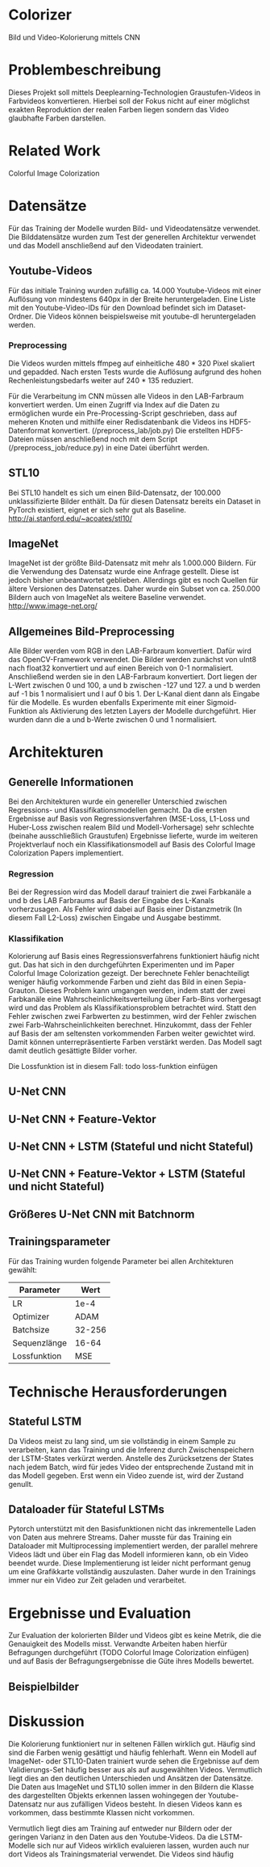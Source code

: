 # Colorizer
Bild und Video-Kolorierung mittels CNN

# Problembeschreibung
Dieses Projekt soll mittels Deeplearning-Technologien Graustufen-Videos in Farbvideos konvertieren. Hierbei soll der Fokus nicht auf einer möglichst exakten Reproduktion der realen Farben liegen sondern das Video glaubhafte Farben darstellen.

# Related Work
Colorful Image Colorization


# Datensätze
Für das Training der Modelle wurden Bild- und Videodatensätze verwendet. Die Bilddatensätze wurden zum Test der generellen Architektur verwendet und das Modell anschließend auf den Videodaten trainiert.

## Youtube-Videos
Für das initiale Training wurden zufällig ca. 14.000 Youtube-Videos mit einer Auflösung von mindestens 640px in der Breite heruntergeladen. Eine Liste mit den Youtube-Video-IDs für den Download befindet sich im Dataset-Ordner. Die Videos können beispielsweise mit youtube-dl heruntergeladen werden.

### Preprocessing
Die Videos wurden mittels ffmpeg auf einheitliche 480 * 320 Pixel skaliert und gepadded. Nach ersten Tests wurde die Auflösung aufgrund des hohen Rechenleistungsbedarfs weiter auf 240 * 135 reduziert. 

Für die Verarbeitung im CNN müssen alle Videos in den LAB-Farbraum konvertiert werden. Um einen Zugriff via Index auf die Daten zu ermöglichen wurde ein Pre-Processing-Script geschrieben, dass auf meheren Knoten und mithilfe einer Redisdatenbank die Videos ins HDF5-Datenformat konvertiert. (/preprocess_lab/job.py) Die erstellten HDF5-Dateien müssen anschließend noch mit dem Script (/preprocess_job/reduce.py) in eine Datei überführt werden.

## STL10
Bei STL10 handelt es sich um einen Bild-Datensatz, der 100.000 unklassifizierte Bilder enthält. Da für diesen Datensatz bereits ein Dataset in PyTorch existiert, eignet er sich sehr gut als Baseline.
http://ai.stanford.edu/~acoates/stl10/

## ImageNet
ImageNet ist der größte Bild-Datensatz mit mehr als 1.000.000 Bildern. Für die Verwendung des Datensatz wurde eine Anfrage gestellt. Diese ist jedoch bisher unbeantwortet geblieben. Allerdings gibt es noch Quellen für ältere Versionen des Datensatzes. Daher wurde ein Subset von ca. 250.000 Bildern auch von ImageNet als weitere Baseline verwendet.
http://www.image-net.org/

## Allgemeines Bild-Preprocessing
Alle Bilder werden vom RGB in den LAB-Farbraum konvertiert. Dafür wird das OpenCV-Framework verwendet. Die Bilder werden zunächst von uInt8 nach float32 konvertiert und auf einen Bereich von 0-1 normalisiert. Anschließend werden sie in den LAB-Farbraum konvertiert. Dort liegen der L-Wert zwischen 0 und 100, a und b zwischen -127 und 127. a und b werden auf -1 bis 1 normalisiert und l auf 0 bis 1. Der L-Kanal dient dann als Eingabe für die Modelle.
Es wurden ebenfalls Experimente mit einer Sigmoid-Funktion als Aktivierung des letzten Layers der Modelle durchgeführt. Hier wurden dann die a und b-Werte zwischen 0 und 1 normalisiert.

# Architekturen

## Generelle Informationen

Bei den Architekturen wurde ein genereller Unterschied zwischen Regressions- und Klassifikationsmodellen gemacht. 
Da die ersten Ergebnisse auf Basis von Regressionsverfahren (MSE-Loss, L1-Loss und Huber-Loss zwischen realem Bild und Modell-Vorhersage) sehr schlechte (beinahe ausschließlich Graustufen) Ergebnisse lieferte, wurde im weiteren Projektverlauf noch ein Klassifikationsmodell auf Basis des Colorful Image Colorization Papers implementiert. 

### Regression
Bei der Regression wird das Modell darauf trainiert die zwei Farbkanäle a und b des LAB Farbraums auf Basis der Eingabe des L-Kanals vorherzusagen. Als Fehler wird dabei auf Basis einer Distanzmetrik (In diesem Fall L2-Loss) zwischen Eingabe und Ausgabe bestimmt. 

### Klassifikation
Kolorierung auf Basis eines Regressionsverfahrens funktioniert häufig nicht gut. Das hat sich in den durchgeführten Experimenten und im Paper Colorful Image Colorization gezeigt. Der berechnete Fehler benachteiligt weniger häufig vorkommende Farben und zieht das Bild in einen Sepia-Grauton. Dieses Problem kann umgangen werden, indem statt der zwei Farbkanäle eine Wahrscheinlichkeitsverteilung über Farb-Bins vorhergesagt wird und das Problem als Klassifikationsproblem betrachtet wird.
Statt den Fehler zwischen zwei Farbwerten zu bestimmen, wird der Fehler zwischen zwei Farb-Wahrscheinlichkeiten berechnet. 
Hinzukommt, dass der Fehler auf Basis der am seltensten vorkommenden Farben weiter gewichtet wird. Damit können unterrepräsentierte Farben verstärkt werden. Das Modell sagt damit deutlich gesättigte Bilder vorher. 

Die Lossfunktion ist in diesem Fall:
todo loss-funktion einfügen

## U-Net CNN

## U-Net CNN + Feature-Vektor

## U-Net CNN + LSTM (Stateful und nicht Stateful)

## U-Net CNN + Feature-Vektor + LSTM (Stateful und nicht Stateful)

## Größeres U-Net CNN mit Batchnorm

## Trainingsparameter
Für das Training wurden folgende Parameter bei allen Architekturen gewählt:

| Parameter    | Wert   |
|--------------|--------|
|     LR       |  1e-4  |
|  Optimizer   |  ADAM  |
| Batchsize    | 32-256 |
| Sequenzlänge | 16-64  |
| Lossfunktion |   MSE  |

# Technische Herausforderungen

## Stateful LSTM
Da Videos meist zu lang sind, um sie vollständig in einem Sample zu verarbeiten, kann das Training und die Inferenz durch Zwischenspeichern der LSTM-States verkürzt werden. Anstelle des Zurücksetzens der States nach jedem Batch, wird für jedes Video der entsprechende Zustand mit in das Modell gegeben. Erst wenn ein Video zuende ist, wird der Zustand genullt. 

## Dataloader für Stateful LSTMs
Pytorch unterstützt mit den Basisfunktionen nicht das inkrementelle Laden von Daten aus mehrere Streams. Daher musste für das Training ein Dataloader mit Multiprocessing implementiert werden, der parallel mehrere Videos lädt und über ein Flag das Modell informieren kann, ob ein Video beendet wurde. Diese Implementierung ist leider nicht performant genug um eine Grafikkarte vollständig auszulasten. Daher wurde in den Trainings immer nur ein Video zur Zeit geladen und verarbeitet.



# Ergebnisse und Evaluation
Zur Evaluation der kolorierten Bilder und Videos gibt es keine Metrik, die die Genauigkeit des Modells misst. Verwandte Arbeiten haben hierfür Befragungen durchgeführt (TODO Colorful Image Colorization einfügen) und auf Basis der Befragungsergebnisse die Güte ihres Modells bewertet. 


## Beispielbilder

# Diskussion
Die Kolorierung funktioniert nur in seltenen Fällen wirklich gut. Häufig sind sind die Farben wenig gesättigt und häufig fehlerhaft. Wenn ein Modell auf ImageNet- oder STL10-Daten trainiert wurde sehen die Ergebnisse auf dem Validierungs-Set häufig besser aus als auf ausgewählten Videos. Vermutlich liegt dies an den deutlichen Unterschieden und Ansätzen der Datensätze. Die Daten aus ImageNet und STL10 sollen immer in den Bildern die Klasse des dargestellten Objekts erkennen lassen wohingegen der Youtube-Datensatz nur aus zufälligen Videos besteht. In diesen Videos kann es vorkommen, dass bestimmte Klassen nicht vorkommen.  

Vermutlich liegt dies am Training auf entweder nur Bildern oder der geringen Varianz in den Daten aus den Youtube-Videos. Da die LSTM-Modelle sich nur auf Videos wirklich evaluieren lassen, wurden auch nur dort Videos als Trainingsmaterial verwendet. Die Videos sind häufig 












